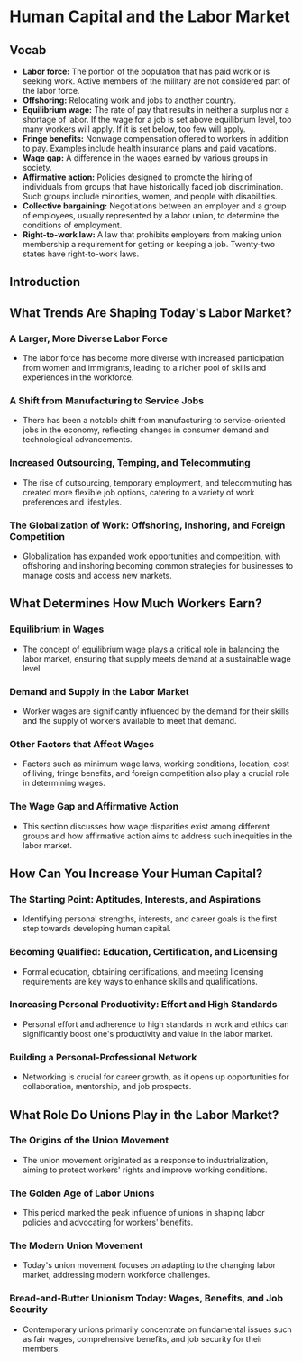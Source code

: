 # Human Capital and the Labor Market

## Vocab

- **Labor force:** The portion of the population that has paid work or is seeking work. Active members of the military are not considered part of the labor force.
- **Offshoring:** Relocating work and jobs to another country.
- **Equilibrium wage:** The rate of pay that results in neither a surplus nor a shortage of labor. If the wage for a job is set above equilibrium level, too many workers will apply. If it is set below, too few will apply.
- **Fringe benefits:** Nonwage compensation offered to workers in addition to pay. Examples include health insurance plans and paid vacations.
- **Wage gap:** A difference in the wages earned by various groups in society.
- **Affirmative action:** Policies designed to promote the hiring of individuals from groups that have historically faced job discrimination. Such groups include minorities, women, and people with disabilities.
- **Collective bargaining:** Negotiations between an employer and a group of employees, usually represented by a labor union, to determine the conditions of employment.
- **Right-to-work law:** A law that prohibits employers from making union membership a requirement for getting or keeping a job. Twenty-two states have right-to-work laws.

## Introduction

## What Trends Are Shaping Today's Labor Market?

### A Larger, More Diverse Labor Force
- The labor force has become more diverse with increased participation from women and immigrants, leading to a richer pool of skills and experiences in the workforce.

### A Shift from Manufacturing to Service Jobs
- There has been a notable shift from manufacturing to service-oriented jobs in the economy, reflecting changes in consumer demand and technological advancements.

### Increased Outsourcing, Temping, and Telecommuting
- The rise of outsourcing, temporary employment, and telecommuting has created more flexible job options, catering to a variety of work preferences and lifestyles.

### The Globalization of Work: Offshoring, Inshoring, and Foreign Competition
- Globalization has expanded work opportunities and competition, with offshoring and inshoring becoming common strategies for businesses to manage costs and access new markets.

## What Determines How Much Workers Earn?

### Equilibrium in Wages
- The concept of equilibrium wage plays a critical role in balancing the labor market, ensuring that supply meets demand at a sustainable wage level.

### Demand and Supply in the Labor Market
- Worker wages are significantly influenced by the demand for their skills and the supply of workers available to meet that demand.

### Other Factors that Affect Wages
- Factors such as minimum wage laws, working conditions, location, cost of living, fringe benefits, and foreign competition also play a crucial role in determining wages.

### The Wage Gap and Affirmative Action
- This section discusses how wage disparities exist among different groups and how affirmative action aims to address such inequities in the labor market.

## How Can You Increase Your Human Capital?

### The Starting Point: Aptitudes, Interests, and Aspirations
- Identifying personal strengths, interests, and career goals is the first step towards developing human capital.

### Becoming Qualified: Education, Certification, and Licensing
- Formal education, obtaining certifications, and meeting licensing requirements are key ways to enhance skills and qualifications.

### Increasing Personal Productivity: Effort and High Standards
- Personal effort and adherence to high standards in work and ethics can significantly boost one's productivity and value in the labor market.

### Building a Personal-Professional Network
- Networking is crucial for career growth, as it opens up opportunities for collaboration, mentorship, and job prospects.

## What Role Do Unions Play in the Labor Market?

### The Origins of the Union Movement
- The union movement originated as a response to industrialization, aiming to protect workers' rights and improve working conditions.

### The Golden Age of Labor Unions
- This period marked the peak influence of unions in shaping labor policies and advocating for workers' benefits.

### The Modern Union Movement
- Today's union movement focuses on adapting to the changing labor market, addressing modern workforce challenges.

### Bread-and-Butter Unionism Today: Wages, Benefits, and Job Security
- Contemporary unions primarily concentrate on fundamental issues such as fair wages, comprehensive benefits, and job security for their members.